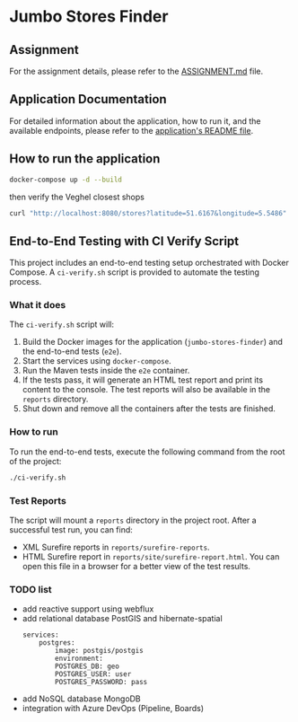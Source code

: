 # Jumbo Stores Finder

## Assignment

For the assignment details, please refer to the [ASSIGNMENT.md](ASSIGNMENT.md) file.

## Application Documentation

For detailed information about the application, how to run it, and the available endpoints, please refer to the [application's README file](jumbo-stores-finder/README.md).

## How to run the application

```bash
docker-compose up -d --build
```
then verify the Veghel closest shops 
```bash
curl "http://localhost:8080/stores?latitude=51.6167&longitude=5.5486"
```

## End-to-End Testing with CI Verify Script

This project includes an end-to-end testing setup orchestrated with Docker Compose. A `ci-verify.sh` script is provided to automate the testing process.

### What it does

The `ci-verify.sh` script will:

1.  Build the Docker images for the application (`jumbo-stores-finder`) and the end-to-end tests (`e2e`).
2.  Start the services using `docker-compose`.
3.  Run the Maven tests inside the `e2e` container.
4.  If the tests pass, it will generate an HTML test report and print its content to the console. The test reports will also be available in the `reports` directory.
5.  Shut down and remove all the containers after the tests are finished.

### How to run

To run the end-to-end tests, execute the following command from the root of the project:

```bash
./ci-verify.sh
```

### Test Reports

The script will mount a `reports` directory in the project root. After a successful test run, you can find:

-   XML Surefire reports in `reports/surefire-reports`.
-   HTML Surefire report in `reports/site/surefire-report.html`. You can open this file in a browser for a better view of the test results. 


### TODO list

* add reactive support using webflux
* add relational database PostGIS and hibernate-spatial
    ```
    services:
        postgres:
            image: postgis/postgis
            environment:
            POSTGRES_DB: geo
            POSTGRES_USER: user
            POSTGRES_PASSWORD: pass
    ```
* add NoSQL database MongoDB 
* integration with Azure DevOps (Pipeline, Boards)